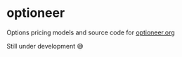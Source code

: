 # optioneer

Options pricing models and source code for [optioneer.org](https://optioneer.org)

Still under development 😅